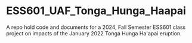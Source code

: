 # ESS601_UAF_Tonga_Hunga_Haapai
A repo hold code and documents for a 2024, Fall Semester ESS601 class project on impacts of the January 2022 Tonga Hunga Ha'apai eruption.
